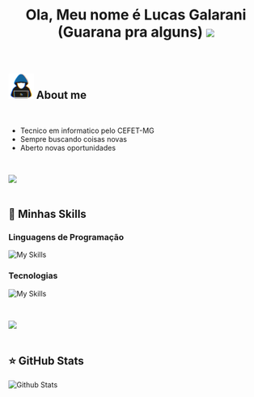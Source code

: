 
<h1 align="center"><b>Ola, Meu nome é Lucas Galarani (Guarana pra alguns) </b><img src="https://media.giphy.com/media/hvRJCLFzcasrR4ia7z/giphy.gif" width="35"></h1>

<br>

## <picture><img src = "https://github.com/0xAbdulKhalid/0xAbdulKhalid/raw/main/assets/mdImages/about_me.gif" width = 50px></picture> **About me**

<br>

- Tecnico em informatico pelo CEFET-MG
- Sempre buscando coisas novas
- Aberto novas oportunidades

<br>

<img src="https://user-images.githubusercontent.com/73097560/115834477-dbab4500-a447-11eb-908a-139a6edaec5c.gif"><br><br>

## 🚀 Minhas Skills
### Linguagens de Programação
![My Skills](https://skillicons.dev/icons?i=js,c,cpp)

### Tecnologias
![My Skills](https://skillicons.dev/icons?i=html,css,tailwind)

<br>

<img src="https://user-images.githubusercontent.com/73097560/115834477-dbab4500-a447-11eb-908a-139a6edaec5c.gif"><br><br>

## ⭐ GitHub Stats

<img
        src="https://github-readme-stats.vercel.app/api/top-langs/?username=Guarana0&theme=tokyonight&hide_border=true&include_all_commits=true&count_private=true&layout=donut"
        alt="Github Stats"
      />
